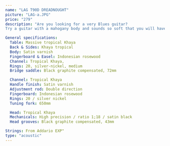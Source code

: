 ```yaml
---
name: "LAG T90D DREADNOUGHT"
picture: "LAG-a.JPG" 
price: "279"
description: "Are you looking for a very Blues guitar?
Try a guitar with a mahogany body and sounds so soft that you will have the feeling of returning to the "Golden Age"!

General specifications:
  Table: Massive tropical Khaya 
  Back & Sides: Khaya tropical
  Body: Satin varnish
  Fingerboard & Easel: Indonesian rosewood
  Channel: Tropical Khaya,
  Rings: 20, silver-nickel, medium
  Bridge saddle: Black graphite compensated, 72mm

  Channel: Tropical Khaya
  Handle finish: Satin varnish
  Adjustment rod: Double direction
  Fingerboard: Indonesian rosewood
  Rings: 20 / silver nickel
  Tuning fork: 650mm

  Head: Tropical Khaya
  Mechanicals: High precision / ratio 1;18 / satin black
  Head grooves: Black graphite compensated, 43mm

Strings: From Addario EXP"
type: "acoustic"
---
```

